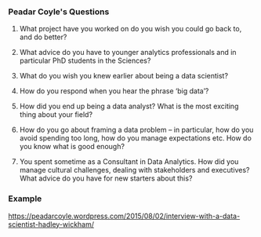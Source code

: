 
### Peadar Coyle's Questions

1. What project have you worked on do you wish you could go back to, and do better?

2. What advice do you have to younger analytics professionals and in particular PhD students in the Sciences?

3. What do you wish you knew earlier about being a data scientist?

4. How do you respond when you hear the phrase ‘big data’?

5. How did you end up being a data analyst? What is the most exciting thing about your field?

6. How do you go about framing a data problem – in particular, how do you avoid spending too long, how do you manage expectations etc. How do you know what is good enough?

7. You spent sometime as a Consultant in Data Analytics. How did you manage cultural challenges, dealing with stakeholders and executives? What advice do you have for new starters about this?

### Example

https://peadarcoyle.wordpress.com/2015/08/02/interview-with-a-data-scientist-hadley-wickham/
